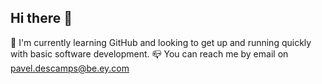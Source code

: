 ## Hi there 👋

🌱 I'm currently learning GitHub and looking to get up and running quickly with basic software development.
📪 You can reach me by email on pavel.descamps@be.ey.com

